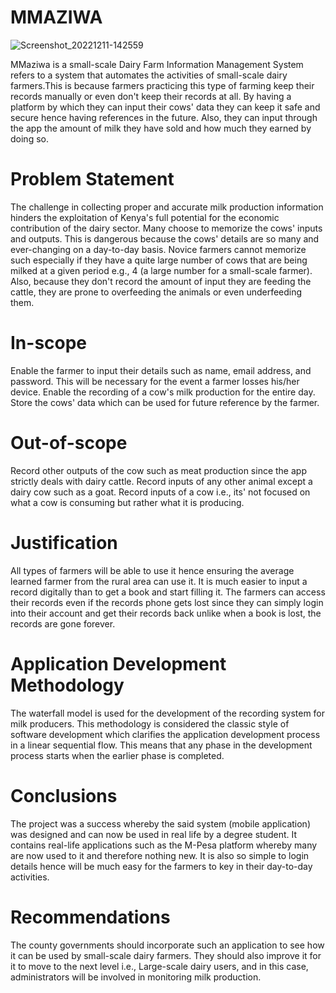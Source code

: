 # MMAZIWA

![Screenshot_20221211-142559](https://github.com/MuchiriKinyua/Mmaziwa/assets/113877377/c19433ca-f2b4-40bc-ab75-39677d6b8801)


MMaziwa is a small-scale Dairy Farm Information Management System refers to a system that automates the activities of small-scale dairy farmers.This is because farmers practicing this type of farming keep their records manually or even don't keep their records at all. 
By having a platform by which they can input their cows' data they can keep it safe and secure hence having references in the future. 
Also, they can input through the app the amount of milk they have sold and how much they earned by doing so.

# Problem Statement
The challenge in collecting proper and accurate milk production information hinders the exploitation of Kenya's full potential for the economic contribution of the dairy sector. 
Many choose to memorize the cows' inputs and outputs. This is dangerous because the cows' details are so many and ever-changing on a day-to-day basis. 
Novice farmers cannot memorize such especially if they have a quite large number of cows that are being milked at a given period e.g., 4 (a large number for a small-scale farmer). 
Also, because they don't record the amount of input they are feeding the cattle, they are prone to overfeeding the animals or even underfeeding them.

# In-scope
Enable the farmer to input their details such as name, email address, and password. This will be necessary for the event a farmer losses his/her device.
Enable the recording of a cow's milk production for the entire day.
Store the cows' data which can be used for future reference by the farmer.

# Out-of-scope
Record other outputs of the cow such as meat production since the app strictly deals with dairy cattle.
Record inputs of any other animal except a dairy cow such as a goat.
Record inputs of a cow i.e., its' not focused on what a cow is consuming but rather what it is producing.

# Justification 
All types of farmers will be able to use it hence ensuring the average learned farmer from the rural area can use it.
It is much easier to input a record digitally than to get a book and start filling it.
The farmers can access their records even if the records phone gets lost since they can simply login into their account and get their records back unlike when a book is lost, the records are gone forever.

# Application Development Methodology 
The waterfall model is used for the development of the recording system for milk producers. This methodology is considered the classic style of software development which clarifies the application development process in a linear sequential flow. 
This means that any phase in the development process starts when the earlier phase is completed.

# Conclusions
The project was a success whereby the said system (mobile application) was designed and can now be used in real life by a degree student.
It contains real-life applications such as the M-Pesa platform whereby many are now used to it and therefore nothing new.
It is also so simple to login details hence will be much easy for the farmers to key in their day-to-day activities.

# Recommendations
The county governments should incorporate such an application to see how it can be used by small-scale dairy farmers.
They should also improve it for it to move to the next level i.e., Large-scale dairy users, and in this case, administrators will be involved in monitoring milk production.
